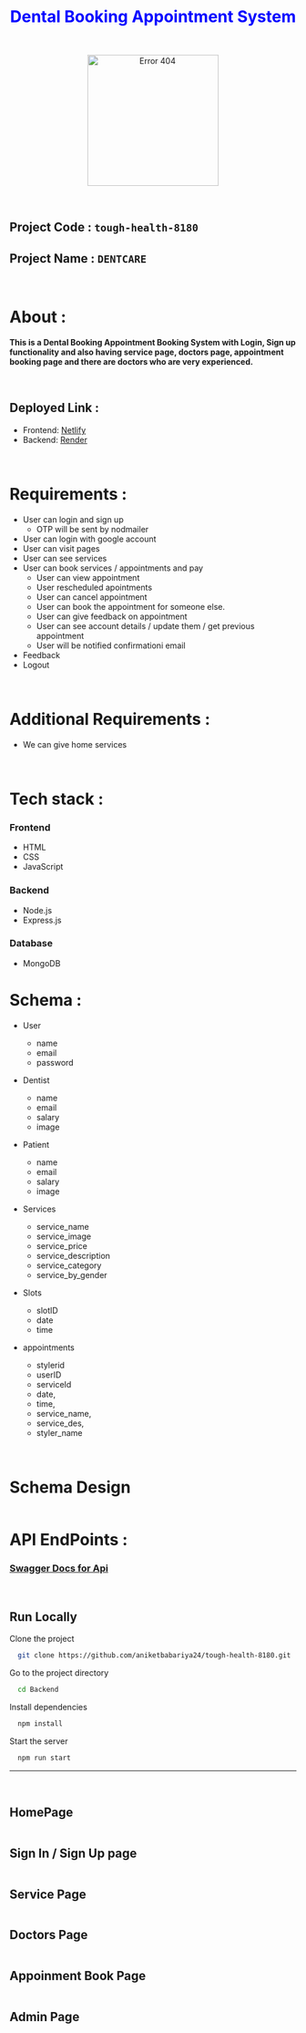 <h1 align="center" style="color:blue"><b>Dental Booking Appointment System</b></h1>

<br>

<p align="center">
<img style="display:block; margin:auto; " src="https://dent-cares.netlify.app/images/logo.png" width="230px" alt="Error 404">
</p>

<br>

## Project Code : `tough-health-8180`
## Project Name : `DENTCARE`

<br>

# About :

<b>This is a Dental Booking Appointment Booking System with Login, Sign up functionality and also having service page, doctors page, appointment booking page and there are doctors who are very experienced.</b>

<br>

## Deployed Link :

   - Frontend: <a href="https://dentcare24x7.netlify.app/">Netlify</a>
   - Backend: <a href="https://dent-care-backend-aa29.onrender.com">Render</a>


<br>

# Requirements : 

- User can login and sign up
    - OTP will be sent by nodmailer
- User can login with google account
- User can visit pages 
- User can see services 
- User can book services / appointments and pay
    - User can view appointment 
    - User rescheduled apointments
    - User can cancel appointment
    - User can book the appointment for someone else.
    - User can give feedback on appointment
    - User can see account details / update them / get previous appointment  
    - User will be notified confirmationi email
- Feedback 
- Logout 

<br>

# Additional Requirements :
- We can give home services

<br>

# Tech stack :

### Frontend 

- HTML
- CSS
- JavaScript

### Backend 

- Node.js 
- Express.js

### Database

- MongoDB 


# Schema : 

- User 
     - name
     - email
     - password

- Dentist 
     - name 
     - email 
     - salary
     - image

- Patient 
     - name 
     - email 
     - salary
     - image

- Services 
    - service_name 
    - service_image
    - service_price
    - service_description
    - service_category 
    - service_by_gender

- Slots 
     - slotID
     - date
     - time


- appointments 
    - stylerid
    - userID
    - serviceId
    - date,
    - time,
    - service_name,
    - service_des,
    - styler_name

<br>



<h1>Schema Design</h1>
<img src="https://github.com/aniketbabariya24/tough-health-8180/assets/112626195/48fdf084-ed10-4153-82ff-e0aca749bf6f" alt="">

<br>

# API EndPoints :

<h3>
    <strong>
      <a href="https://dent-care-backend-aa29.onrender.com/api-docs" target="_blank">Swagger Docs for Api</a>
    </strong>
</h3>

<br>

## Run Locally

Clone the project

```bash
  git clone https://github.com/aniketbabariya24/tough-health-8180.git
```

Go to the project directory

```bash
  cd Backend
```

Install dependencies

```bash
  npm install
```

Start the server

```bash
  npm run start
```
------------
<br>

<h2>HomePage</h2>
<img src="https://github.com/aniketbabariya24/tough-health-8180/assets/112626195/e8d835dc-e346-41f9-9e29-e9d448fc39d7" alt="">

<br>

<h2>Sign In / Sign Up page</h2>
<img src="https://github.com/aniketbabariya24/tough-health-8180/assets/112626195/d6d4a31a-0287-413e-b3e5-825c9ba4c477" alt="">

<br>

<h2>Service Page</h2>
<img src="https://github.com/aniketbabariya24/tough-health-8180/assets/112626195/202ad3b2-8f87-4f60-8c06-1b1ede6c5748" alt="">

<br>

<h2>Doctors Page</h2>
<img src="https://github.com/aniketbabariya24/tough-health-8180/assets/112626195/ec4b0cfd-a109-4fd5-b01b-f7f2adff2d7f" alt="">

<br>

<h2>Appoinment Book Page</h2>
<img src="https://github.com/aniketbabariya24/tough-health-8180/assets/112626195/6dcca0dd-bf38-4db5-a7c3-7eeb11097ec4" alt="">

<br>

<h2>Admin Page</h2>
<img src="https://github.com/aniketbabariya24/tough-health-8180/assets/112626195/c7f9683e-e933-467b-b792-02007a1154bb" alt="">

